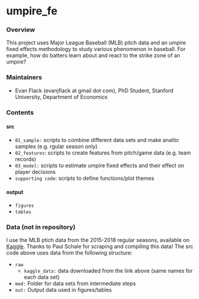 # umpire_fe

### Overview
This project uses Major League Baseball (MLB) pitch data and an umpire fixed effects methodology to study various phenomenon in baseball. For example, how do batters learn about and react to the strike zone of an umpire?

### Maintainers
* Evan Flack (evanjflack at gmail dot com), PhD Student, Stanford University, Department of Economics

### Contents

#### src
* `01_sample:` scripts to combine different data sets and make analtic samples (e.g. rgular season only)
* `02_features`: scripts to create features from pitch/game data (e.g. team records)
* `03_model:` scripts to estimate umpire fixed effects and their effect on player decisions
* `supporting code`: scripts to define functions/plot themes

#### output
* `figures`
* `tables`

### Data (not in repository)

I use the MLB ptich data from the 2015-2018 regular seasons, available on [Kaggle](https://www.kaggle.com/pschale/mlb-pitch-data-20152018). Thanks to Paul Schale for scraping and compiling this data! The src code above uses data from the following structure:
* `raw`
  * `kaggle_data:` data downloaded from the link above (same names for each data set)
* `med:` Folder for data sets from intermediate steps
* `out:` Output data used in figures/tables
